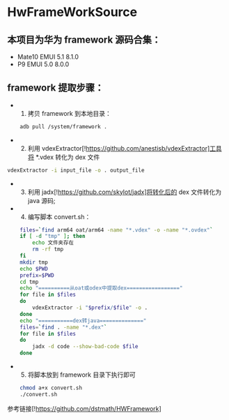 # HwFrameWorkSource
## 本项目为华为 framework 源码合集：
* Mate10 EMUI 5.1 8.1.0
* P9 EMUI 5.0 8.0.0

## framework 提取步骤：

* 1. 拷贝 framework 到本地目录：

```bash
    adb pull /system/framework .
```

* 2. 利用 vdexExtractor[!https://github.com/anestisb/vdexExtractor]工具将 *.vdex 转化为 dex 文件

```bash
vdexExtractor -i input_file -o . output_file
```

* 3. 利用 jadx[!https://github.com/skylot/jadx]将转化后的 dex 文件转化为 java 源码;

* 4. 编写脚本 convert.sh：

```bash
    files=`find arm64 oat/arm64 -name "*.vdex" -o -name "*.ovdex"`
    if [ -d "tmp" ]; then
        echo 文件夹存在
        rm -rf tmp
    fi
    mkdir tmp
    echo $PWD
    prefix=$PWD
    cd tmp
    echo "==========从oat或odex中提取dex================="
    for file in $files
    do
        vdexExtractor -i "$prefix/$file" -o .
    done
    echo "===========dex转java=============="
    files=`find . -name "*.dex"`
    for file in $files
    do
        jadx -d code --show-bad-code $file
    done
```

* 5. 将脚本放到 framework 目录下执行即可

```bash
    chmod a+x convert.sh
    ./convert.sh
```

参考链接[!https://github.com/dstmath/HWFramework]